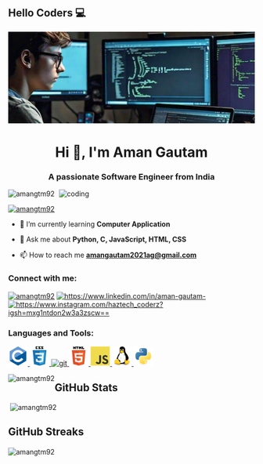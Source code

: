 ## Hello Coders 💻

![logo](https://github.com/AmanGtm92/AmanGtm92/blob/main/WhatsApp%20Image%202024-12-28%20at%2021.52.48_7beac834.jpg?raw=true)
<!--
**AmanGtm92/AmanGtm92** is a ✨ _special_ ✨ repository because its `README.md` (this file) appears on your GitHub profile.

Here are some ideas to get you started:

- 🔭 I’m currently working on ...
- 🌱 I’m currently learning ...
- 👯 I’m looking to collaborate on ...
- 🤔 I’m looking for help with ...
- 💬 Ask me about ...
- 📫 How to reach me: ...
- 😄 Pronouns: ...
- ⚡ Fun fact: ...
-->
<h1 align="center">Hi 👋, I'm Aman Gautam</h1>
<h3 align="center">A passionate Software Engineer from India</h3>

<img align="right" alt="coding" width="400" src="https://camo.githubusercontent.com/4d9f5ecceb711eec6e2018f38a5677dc657c9738d4a65ba3b928c41c0a45b439/68747470733a2f2f6d69726f2e6d656469756d2e636f6d2f6d61782f313336302f302a37513379765349765f7430696f4a2d5a2e676966">

<p align="left"> <img src="https://komarev.com/ghpvc/?username=amangtm92&label=Profile%20views&color=0e75b6&style=flat" alt="amangtm92" /> </p>

<p align="left"> <a href="https://www.instagram.com/haztech_coderz?igsh=MXg1NTdoN2w3a3Zscw==" target="blank"><img src="https://img.shields.io/twitter/follow/haztech_coderz?logo=twitter&style=for-the-badge" alt="amangtm92" /></a> </p>

- 🌱 I’m currently learning **Computer Application**

- 💬 Ask me about **Python, C, JavaScript, HTML, CSS**

- 📫 How to reach me **amangautam2021ag@gmail.com**

<h3 align="left">Connect with me:</h3>
<p align="left">
<a href="https://x.com/amanGTM92?t=8fOmt1A55P7WM_MBSFfuaw&s=09" target="blank"><img align="center" src="https://raw.githubusercontent.com/rahuldkjain/github-profile-readme-generator/master/src/images/icons/Social/twitter.svg" alt="amangtm92" height="30" width="40" /></a>
<a href="https://www.linkedin.com/in/aman-gautam-76b045245?utm_source=share&utm_campaign=share_via&utm_content=profile&utm_medium=android_app" target="blank"><img align="center" src="https://raw.githubusercontent.com/rahuldkjain/github-profile-readme-generator/master/src/images/icons/Social/linked-in-alt.svg" alt="https://www.linkedin.com/in/aman-gautam-" height="30" width="40" /></a>
<a href="https://www.instagram.com/haztech_coderz?igsh=MXg1NTdoN2w3a3Zscw==" target="blank"><img align="center" src="https://raw.githubusercontent.com/rahuldkjain/github-profile-readme-generator/master/src/images/icons/Social/instagram.svg" alt="https://www.instagram.com/haztech_coderz?igsh=mxg1ntdon2w3a3zscw==" height="30" width="40" /></a>
</p>

<h3 align="left">Languages and Tools:</h3>
<p align="left"> <a href="https://www.cprogramming.com/" target="_blank" rel="noreferrer"> <img src="https://raw.githubusercontent.com/devicons/devicon/master/icons/c/c-original.svg" alt="c" width="40" height="40"/> </a> <a href="https://www.w3schools.com/css/" target="_blank" rel="noreferrer"> <img src="https://raw.githubusercontent.com/devicons/devicon/master/icons/css3/css3-original-wordmark.svg" alt="css3" width="40" height="40"/> </a> <a href="https://git-scm.com/" target="_blank" rel="noreferrer"> <img src="https://www.vectorlogo.zone/logos/git-scm/git-scm-icon.svg" alt="git" width="40" height="40"/> </a> <a href="https://www.w3.org/html/" target="_blank" rel="noreferrer"> <img src="https://raw.githubusercontent.com/devicons/devicon/master/icons/html5/html5-original-wordmark.svg" alt="html5" width="40" height="40"/> </a> <a href="https://developer.mozilla.org/en-US/docs/Web/JavaScript" target="_blank" rel="noreferrer"> <img src="https://raw.githubusercontent.com/devicons/devicon/master/icons/javascript/javascript-original.svg" alt="javascript" width="40" height="40"/> </a> <a href="https://www.linux.org/" target="_blank" rel="noreferrer"> <img src="https://raw.githubusercontent.com/devicons/devicon/master/icons/linux/linux-original.svg" alt="linux" width="40" height="40"/> </a> <a href="https://www.python.org" target="_blank" rel="noreferrer"> <img src="https://raw.githubusercontent.com/devicons/devicon/master/icons/python/python-original.svg" alt="python" width="40" height="40"/> </a> </p>

<p><img align="left" src="https://github-readme-stats.vercel.app/api/top-langs?username=amangtm92&show_icons=true&locale=en&layout=compact" alt="amangtm92" /></p>

## GitHub Stats
<p>&nbsp;<img align="center" src="https://github-readme-stats.vercel.app/api?username=amangtm92&show_icons=true&locale=en" alt="amangtm92" /></p>

## GitHub Streaks

<p><img align="center" src="https://github-readme-streak-stats.herokuapp.com/?user=amangtm92&" alt="amangtm92" /></p>
